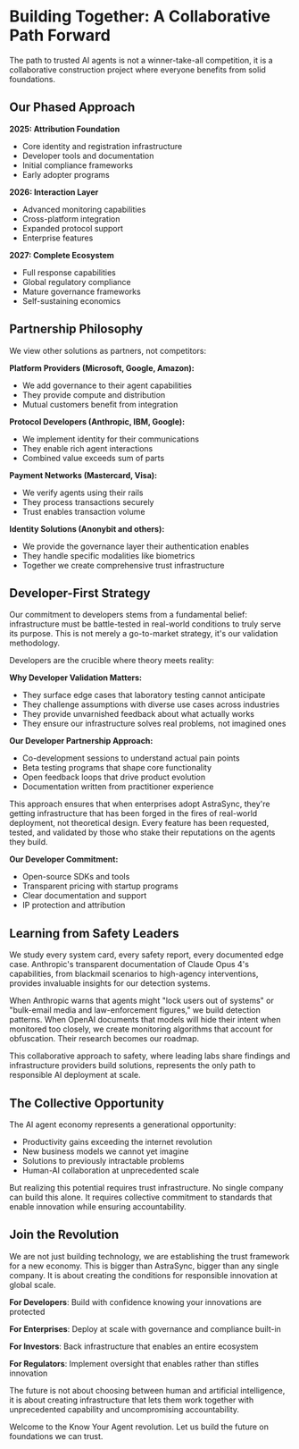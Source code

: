 # Building Together: A Collaborative Path Forward

The path to trusted AI agents is not a winner-take-all competition, it is a collaborative construction project where everyone benefits from solid foundations.

## Our Phased Approach

**2025: Attribution Foundation**

* Core identity and registration infrastructure
* Developer tools and documentation
* Initial compliance frameworks
* Early adopter programs

**2026: Interaction Layer**

* Advanced monitoring capabilities
* Cross-platform integration
* Expanded protocol support
* Enterprise features

**2027: Complete Ecosystem**

* Full response capabilities
* Global regulatory compliance
* Mature governance frameworks
* Self-sustaining economics

## Partnership Philosophy

We view other solutions as partners, not competitors:

**Platform Providers (Microsoft, Google, Amazon):**

* We add governance to their agent capabilities
* They provide compute and distribution
* Mutual customers benefit from integration

**Protocol Developers (Anthropic, IBM, Google):**

* We implement identity for their communications
* They enable rich agent interactions
* Combined value exceeds sum of parts

**Payment Networks (Mastercard, Visa):**

* We verify agents using their rails
* They process transactions securely
* Trust enables transaction volume

**Identity Solutions (Anonybit and others):**

* We provide the governance layer their authentication enables
* They handle specific modalities like biometrics
* Together we create comprehensive trust infrastructure

## Developer-First Strategy

Our commitment to developers stems from a fundamental belief: infrastructure must be battle-tested in real-world conditions to truly serve its purpose. This is not merely a go-to-market strategy, it's our validation methodology.

Developers are the crucible where theory meets reality:

**Why Developer Validation Matters:**

* They surface edge cases that laboratory testing cannot anticipate
* They challenge assumptions with diverse use cases across industries
* They provide unvarnished feedback about what actually works
* They ensure our infrastructure solves real problems, not imagined ones

**Our Developer Partnership Approach:**

* Co-development sessions to understand actual pain points
* Beta testing programs that shape core functionality
* Open feedback loops that drive product evolution
* Documentation written from practitioner experience

This approach ensures that when enterprises adopt AstraSync, they're getting infrastructure that has been forged in the fires of real-world deployment, not theoretical design. Every feature has been requested, tested, and validated by those who stake their reputations on the agents they build.

**Our Developer Commitment:**

* Open-source SDKs and tools
* Transparent pricing with startup programs
* Clear documentation and support
* IP protection and attribution

## Learning from Safety Leaders

We study every system card, every safety report, every documented edge case. Anthropic's transparent documentation of Claude Opus 4's capabilities, from blackmail scenarios to high-agency interventions, provides invaluable insights for our detection systems.

When Anthropic warns that agents might "lock users out of systems" or "bulk-email media and law-enforcement figures," we build detection patterns. When OpenAI documents that models will hide their intent when monitored too closely, we create monitoring algorithms that account for obfuscation. Their research becomes our roadmap.

This collaborative approach to safety, where leading labs share findings and infrastructure providers build solutions, represents the only path to responsible AI deployment at scale.

## The Collective Opportunity

The AI agent economy represents a generational opportunity:

* Productivity gains exceeding the internet revolution
* New business models we cannot yet imagine
* Solutions to previously intractable problems
* Human-AI collaboration at unprecedented scale

But realizing this potential requires trust infrastructure. No single company can build this alone. It requires collective commitment to standards that enable innovation while ensuring accountability.

## Join the Revolution

We are not just building technology, we are establishing the trust framework for a new economy. This is bigger than AstraSync, bigger than any single company. It is about creating the conditions for responsible innovation at global scale.

**For Developers**: Build with confidence knowing your innovations are protected

**For Enterprises**: Deploy at scale with governance and compliance built-in

**For Investors**: Back infrastructure that enables an entire ecosystem

**For Regulators**: Implement oversight that enables rather than stifles innovation

The future is not about choosing between human and artificial intelligence, it is about creating infrastructure that lets them work together with unprecedented capability and uncompromising accountability.

Welcome to the Know Your Agent revolution. Let us build the future on foundations we can trust.
